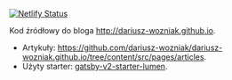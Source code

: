 [![Netlify Status](https://api.netlify.com/api/v1/badges/8c1ffaa9-2405-40ad-bc19-690c4478f90f/deploy-status)](https://app.netlify.com/sites/dariuszwozniak/deploys)

Kod źródłowy do bloga http://dariusz-wozniak.github.io.

- Artykuły: https://github.com/dariusz-wozniak/dariusz-wozniak.github.io/tree/content/src/pages/articles.
- Użyty starter: [gatsby-v2-starter-lumen](https://github.com/GatsbyCentral/gatsby-v2-starter-lumen).
